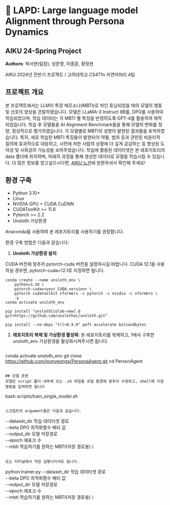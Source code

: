 # 👮 LAPD: Large language model Alignment through Persona Dynamics

## AIKU 24-Spring Project

**Authors**: 박서현(팀장), 성준영, 이종훈, 황정현

AIKU 2024년 전반기 프로젝트 / 고려대학교 CS471n 자연어처리 4팀

## 프로젝트 개요
본 프로젝트에서는 LLM이 특정 페르소나(MBTI)로 파인 튜닝되었을 때의 모델의 행동 및 선호의 양상을 관찰하였습니다. 모델은 LLaMA-3 Instruct 8B를, DPO를 사용하여 학습되었으며, 학습 데이터는 각 MBTI 별 특징을 반영하도록 GPT-4를 활용하여 제작되었습니다. 
학습 후 모델들을 AI Alignment Benchmark들을 통해 모델의 변화를 정량, 정성적으로 평가하였습니다. 
각 모델별로 MBTI의 성향이 발현된 결과들을 포착하였습니다. 특히, 새로 학습한 MBTI 특징들이 발현되어 약물, 범죄 등과 관련된 비윤리적 질의에 효과적으로 대응하고, 시련에 처한 사람의 상황에 더 깊게 공감하는 등 향상된 도덕성 및 사회성의 가능성을 보여주었습니다. 
학습에 활용된 데이터셋은 본 레포지토리의 data 폴더에 위치하며, 아래의 과정을 통해 생성한 데이터로 모델을 학습시킬 수 있습니다.
더 많은 정보를 얻고싶으시다면, [AIKU 노션](https://www.notion.so/aiku/Mamihlapinatap-ai-d0100f9c85424342bd47a2c496ebe25e)에 방문하셔서 확인해 주세요!

## 환경 구축

* Python 3.10+
* Linux
* NVIDIA GPU + CUDA CuDNN
* CUDAToolKit >= 11.8
* Pytorch >= 2.2
* Unsloth 가상환경

Anaconda를 사용하여 본 레포지토리를 사용하기를 권장합니다. 

환경 구축 방법은 다음과 같습니다:

1. **Unsloth 가상환경 설치**:

CUDA 버전에 맞추어 pytorch-cuda 버전을 설정하시길 바랍니다.
CUDA 12.1을 사용하실 경우엔, pytorch-cuda=12.1로 지정하면 됩니다. 
```
conda create --name unsloth_env \
    python=3.10 \
    pytorch-cuda=<your_CUDA_version> \
    pytorch cudatoolkit xformers -c pytorch -c nvidia -c xformers \
    -y
conda activate unsloth_env

pip install "unsloth[colab-new] @ git+https://github.com/unslothai/unsloth.git"

pip install --no-deps "trl<0.9.0" peft accelerate bitsandbytes

```

2. **레포지토리 복제 및 가상환경 활성화**:
   본 레포지토리를 복제하고, 1에서 구축한 unsloth_env 가상환경을 활성화시켜주시면 됩니다.
   ```
  conda activate unsloth_env
  git clone https://github.com/joonyeongs/PersonaAgent.git
  cd PersonAgent  
  ```

## 모델 훈련
모델은 script 폴더 내부에 있는 .sh 파일을 로컬 환경에 맞추어 수정하고, shell에 다음 명령을 입력하면 됩니다
```
bash scripts/train_single_model.sh
```

스크립트의 argument들은 다음과 같습니다:
```
--dataset_dir 학습 데이터셋 경로 \
--beta DPO 최적화함수 베타 값  \
--output_dir 모델 저장경로 \
--epoch 에포크 수 \
--mbti 학습하기를 원하는 MBTI(저장 경로용) \
```

또는 터미널에서 직접 실행시키셔도 됩니다.

```
python trainer.py
--dataset_dir 학습 데이터셋 경로 \
--beta DPO 최적화함수 베타 값  \
--output_dir 모델 저장경로 \
--epoch 에포크 수 \
--mbti 학습하기를 원하는 MBTI(저장 경로용) \
```


 
